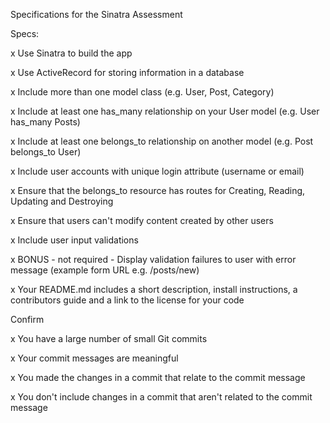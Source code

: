 Specifications for the Sinatra Assessment

Specs:

x Use Sinatra to build the app

x Use ActiveRecord for storing information in a database

x Include more than one model class (e.g. User, Post, Category)

x Include at least one has_many relationship on your User model (e.g. User has_many Posts)

x Include at least one belongs_to relationship on another model (e.g. Post belongs_to User)

x Include user accounts with unique login attribute (username or email)

x Ensure that the belongs_to resource has routes for Creating, Reading, Updating and Destroying

x Ensure that users can't modify content created by other users

x Include user input validations

x BONUS - not required - Display validation failures to user with error message (example form URL e.g. /posts/new)

x Your README.md includes a short description, install instructions, a contributors guide and a link to the license for your code

Confirm

x You have a large number of small Git commits

x Your commit messages are meaningful

x You made the changes in a commit that relate to the commit message

x You don't include changes in a commit that aren't related to the commit message
